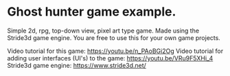 # Ghost hunter game example.

Simple 2d, rpg, top-down view, pixel art type game. Made using the Stride3d game engine.
You are free to use this for your own game projects.

Video tutorial for this game: https://youtu.be/n_PAoBGi2Og
Video tutorial for adding user interfaces (UI's) to the game: https://youtu.be/VRu9F5XHi_4
Stride3d game engine: https://www.stride3d.net/
